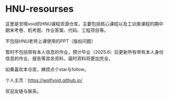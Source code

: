 # HNU-resourses
这里是甘晴void的HNU课程资源仓库，主要包括核心课程以及工训类课程的期中期末考卷、机考题、作业答案、代码、工程项目等。

不包括HNU老师上课使用的PPT（版权问题）

暂时不包括带有本人信息的作业，预计毕业（2025.6）后更新所有带有本人身份信息的作业、报告等其余资料，届时资料将更加完全。

如果喜欢本仓库，麻烦点个star与follow。

个人主页：https://wolfvoid.github.io/

欢迎友链与联系。

